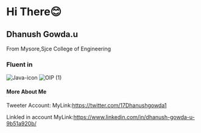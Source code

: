 # Hi There😊

## Dhanush Gowda.u
From Mysore,Sjce College of Engineering

### Fluent in

![Java-icon](https://user-images.githubusercontent.com/92075046/142969326-f55c9187-415c-4da1-85ad-cc922e6cd06d.png)
![OIP (1)](https://user-images.githubusercontent.com/92075046/142969523-edbdd696-9a72-4608-96c3-56f85516af92.jpg)

#### More About Me
Tweeter Account:
MyLink:https://twitter.com/17Dhanushgowda1


Linkled in account
MyLink:https://www.linkedin.com/in/dhanush-gowda-u-9b51a920b/
